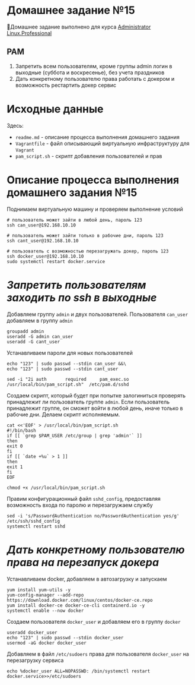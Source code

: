 # **Домашнее задание №15**

🔖Домашнее задание выполнено для курса [Administrator Linux.Professional](https://otus.ru/lessons/linux-professional/)

## **PAM**

1. Запретить всем пользователям, кроме группы admin логин в выходные (суббота и воскресенье), без учета праздников
2. Дать конкретному пользователю права работать с докером и возможность рестартить докер сервис

# **Исходные данные**

Здесь:
- `readme.md` - описание процесса выполнения домашнего задания
- `Vagrantfile` - файл описывающий виртуальную инфраструктуру для `Vagrant`
- `pam_script.sh` - скрипт добавления пользователей и прав

# **Описание процесса выполнения домашнего задания №15**

Поднимаем виртуальную машину и проверяем выполнение условий
```
# пользователь может зайти в любой день, пароль 123
ssh can_user@192.168.10.10

# пользователь может зайти только в рабочие дни, пароль 123
ssh cant_user@192.168.10.10

# пользователь с возможностью перезагружать докер, пароль 123
ssh docker_user@192.168.10.10
sudo systemctl restart docker.service
```

# ***Запретить пользователям заходить по ssh в выходные***

Добавляем группу `admin` и двух пользователей. Пользователя `can_user` добавляем в группу `admin` 
```
groupadd admin
useradd -G admin can_user
useradd -G cant_user
```
Устанавливаем пароли для новых пользователей
```
echo "123" | sudo passwd --stdin can_user &&\
echo "123" | sudo passwd --stdin cant_user
```

```
sed -i "2i auth       required     pam_exec.so /usr/local/bin/pam_script.sh"  /etc/pam.d/sshd
```
Создаем скрипт, который будет при попытке залогиниться проверять принадлежит ли пользователь группе `admin`.
Если пользователь принадлежит группе, он сможет войти в любой день, иначе только в рабочие дни. Делаем скрипт исполняемым.
```
cat <<'EOF' > /usr/local/bin/pam_script.sh
#!/bin/bash
if [[ `grep $PAM_USER /etc/group | grep 'admin'` ]]
then
exit 0
fi
if [[ `date +%u` > 1 ]]
then
exit 1
fi
EOF

chmod +x /usr/local/bin/pam_script.sh
```
Правим конфигурационный файл `sshd_config`, предоставляя возможность входа по паролю и перезагружаем службу
```
sed -i 's/PasswordAuthentication no/PasswordAuthentication yes/g' /etc/ssh/sshd_config
systemctl restart sshd
```

# ***Дать конкретному пользователю права на перезапуск докера***

Устанавливаем docker, добавляем в автозагрузку и запускаем
```
yum install yum-utils -y
yum-config-manager --add-repo https://download.docker.com/linux/centos/docker-ce.repo
yum install docker-ce docker-ce-cli containerd.io -y
systemctl enable --now docker
```
Создаем пользователя `docker_user` и добавляем его в группу `docker`
```
useradd docker_user
echo "123" | sudo passwd --stdin docker_user
usermod -aG docker docker_user
```
Добавляем в файл `/etc/sudoers` права для пользователя `docker_user` на перезагрузку сервиса 
```
echo %docker_user ALL=NOPASSWD: /bin/systemctl restart docker.service>>/etc/sudoers
```